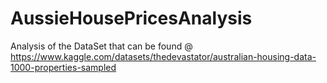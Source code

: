 # AussieHousePricesAnalysis

Analysis of the DataSet that can be found @ https://www.kaggle.com/datasets/thedevastator/australian-housing-data-1000-properties-sampled
